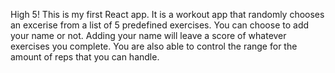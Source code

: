 High 5!
This is my first React app. It is a workout app 
that randomly chooses an excerise from a list of 5 predefined exercises.
You can choose to add your name or not. Adding your
 name will leave a score of whatever exercises you complete. 
You are also able to control the range for the amount of reps that you can handle. 